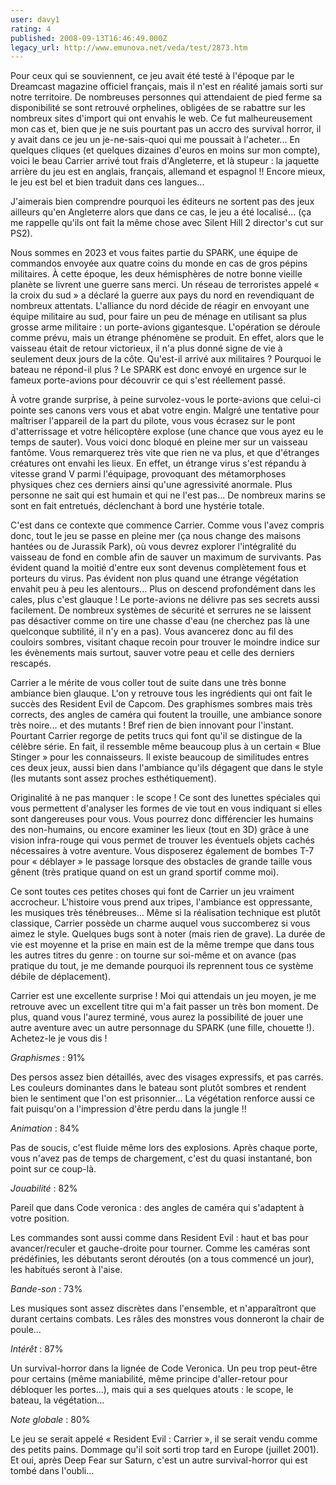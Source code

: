 ```yaml
---
user: davy1
rating: 4
published: 2008-09-13T16:46:49.000Z
legacy_url: http://www.emunova.net/veda/test/2873.htm
---
```

Pour ceux qui se souviennent, ce jeu avait été testé à l'époque par le Dreamcast magazine officiel français, mais il n'est en réalité jamais sorti sur notre territoire. De nombreuses personnes qui attendaient de pied ferme sa disponibilité se sont retrouvé orphelines, obligées de se rabattre sur les nombreux sites d'import qui ont envahis le web. Ce fut malheureusement mon cas et, bien que je ne suis pourtant pas un accro des survival horror, il y avait dans ce jeu un je-ne-sais-quoi qui me poussait à l'acheter... En quelques cliques (et quelques dizaines d'euros en moins sur mon compte), voici le beau Carrier arrivé tout frais d'Angleterre, et là stupeur : la jaquette arrière du jeu est en anglais, français, allemand et espagnol !! Encore mieux, le jeu est bel et bien traduit dans ces langues...  

J'aimerais bien comprendre pourquoi les éditeurs ne sortent pas des jeux ailleurs qu'en Angleterre alors que dans ce cas, le jeu a été localisé... (ça me rappelle qu'ils ont fait la même chose avec Silent Hill 2 director's cut sur PS2).  

  

Nous sommes en 2023 et vous faites partie du SPARK, une équipe de commandos envoyée aux quatre coins du monde en cas de gros pépins militaires. À cette époque, les deux hémisphères de notre bonne vieille planète se livrent une guerre sans merci. Un réseau de terroristes appelé « la croix du sud » a déclaré la guerre aux pays du nord en revendiquant de nombreux attentats. L'alliance du nord décide de réagir en envoyant une équipe militaire au sud, pour faire un peu de ménage en utilisant sa plus grosse arme militaire : un porte-avions gigantesque. L'opération se déroule comme prévu, mais un étrange phénomène se produit. En effet, alors que le vaisseau était de retour victorieux, il n'a plus donné signe de vie à seulement deux jours de la côte. Qu'est-il arrivé aux militaires ? Pourquoi le bateau ne répond-il plus ? Le SPARK est donc envoyé en urgence sur le fameux porte-avions pour découvrir ce qui s'est réellement passé.  

  

À votre grande surprise, à peine survolez-vous le porte-avions que celui-ci pointe ses canons vers vous et abat votre engin. Malgré une tentative pour maîtriser l'appareil de la part du pilote, vous vous écrasez sur le pont d'atterrissage et votre hélicoptère explose (une chance que vous ayez eu le temps de sauter). Vous voici donc bloqué en pleine mer sur un vaisseau fantôme. Vous remarquerez très vite que rien ne va plus, et que d'étranges créatures ont envahi les lieux. En effet, un étrange virus s'est répandu à vitesse grand V parmi l'équipage, provoquant des métamorphoses physiques chez ces derniers ainsi qu'une agressivité anormale. Plus personne ne sait qui est humain et qui ne l'est pas... De nombreux marins se sont en fait entretués, déclenchant à bord une hystérie totale.  

C'est dans ce contexte que commence Carrier. Comme vous l'avez compris donc, tout le jeu se passe en pleine mer (ça nous change des maisons hantées ou de Jurassik Park), où vous devrez explorer l'intégralité du vaisseau de fond en comble afin de sauver un maximum de survivants. Pas évident quand la moitié d'entre eux sont devenus complètement fous et porteurs du virus. Pas évident non plus quand une étrange végétation envahit peu à peu les alentours... Plus on descend profondément dans les cales, plus c'est glauque ! Le porte-avions ne délivre pas ses secrets aussi facilement. De nombreux systèmes de sécurité et serrures ne se laissent pas désactiver comme on tire une chasse d'eau (ne cherchez pas là une quelconque subtilité, il n'y en a pas). Vous avancerez donc au fil des couloirs sombres, visitant chaque recoin pour trouver le moindre indice sur les évènements mais surtout, sauver votre peau et celle des derniers rescapés.  

  

Carrier a le mérite de vous coller tout de suite dans une très bonne ambiance bien glauque. L'on y retrouve tous les ingrédients qui ont fait le succès des Resident Evil de Capcom. Des graphismes sombres mais très corrects, des angles de caméra qui foutent la trouille, une ambiance sonore très noire... et des mutants ! Bref rien de bien innovant pour l'instant. Pourtant Carrier regorge de petits trucs qui font qu'il se distingue de la célèbre série. En fait, il ressemble même beaucoup plus à un certain « Blue Stinger » pour les connaisseurs. Il existe beaucoup de similitudes entres ces deux jeux, aussi bien dans l'ambiance qu'ils dégagent que dans le style (les mutants sont assez proches esthétiquement).  

  

Originalité à ne pas manquer : le scope ! Ce sont des lunettes spéciales qui vous permettent d'analyser les formes de vie tout en vous indiquant si elles sont dangereuses pour vous. Vous pourrez donc différencier les humains des non-humains, ou encore examiner les lieux (tout en 3D) grâce à une vision infra-rouge qui vous permet de trouver les éventuels objets cachés nécessaires à votre aventure. Vous disposerez également de bombes T-7 pour « déblayer » le passage lorsque des obstacles de grande taille vous gênent (très pratique quand on est un grand sportif comme moi).  

  

Ce sont toutes ces petites choses qui font de Carrier un jeu vraiment accrocheur. L'histoire vous prend aux tripes, l'ambiance est oppressante, les musiques très ténébreuses... Même si la réalisation technique est plutôt classique, Carrier possède un charme auquel vous succomberez si vous aimez le style. Quelques bugs sont à noter (mais rien de grave). La durée de vie est moyenne et la prise en main est de la même trempe que dans tous les autres titres du genre : on tourne sur soi-même et on avance (pas pratique du tout, je me demande pourquoi ils reprennent tous ce système débile de déplacement).  

  

Carrier est une excellente surprise ! Moi qui attendais un jeu moyen, je me retrouve avec un excellent titre qui m'a fait passer un très bon moment. De plus, quand vous l'aurez terminé, vous aurez la possibilité de jouer une autre aventure avec un autre personnage du SPARK (une fille, chouette !). Achetez-le je vous dis !  

  

_Graphismes_ : 91%  

Des persos assez bien détaillés, avec des visages expressifs, et pas carrés. Les couleurs dominantes dans le bateau sont plutôt sombres et rendent bien le sentiment que l'on est prisonnier... La végétation renforce aussi ce fait puisqu'on a l'impression d'être perdu dans la jungle !!  

  

_Animation_ : 84%  

Pas de soucis, c'est fluide même lors des explosions. Après chaque porte, vous n'avez pas de temps de chargement, c'est du quasi instantané, bon point sur ce coup-là.  

  

_Jouabilité_ : 82%   

Pareil que dans Code veronica : des angles de caméra qui s'adaptent à votre position.  

Les commandes sont aussi comme dans Resident Evil : haut et bas pour avancer/reculer et gauche-droite pour tourner. Comme les caméras sont prédéfinies, les débutants seront déroutés (on a tous commencé un jour), les habitués seront à l'aise.  

  

_Bande-son_ : 73%  

Les musiques sont assez discrètes dans l'ensemble, et n'apparaîtront que durant certains combats. Les râles des monstres vous donneront la chair de poule...  

  

_Intérêt_ : 87%  

Un survival-horror dans la lignée de Code Veronica. Un peu trop peut-être pour certains (même maniabilité, même principe d'aller-retour pour débloquer les portes...), mais qui a ses quelques atouts : le scope, le bateau, la végétation...  

  

  

_Note globale_ : 80%  

Le jeu se serait appelé « Resident Evil : Carrier », il se serait vendu comme des petits pains. Dommage qu'il soit sorti trop tard en Europe (juillet 2001). Et oui, après Deep Fear sur Saturn, c'est un autre survival-horror qui est tombé dans l'oubli...